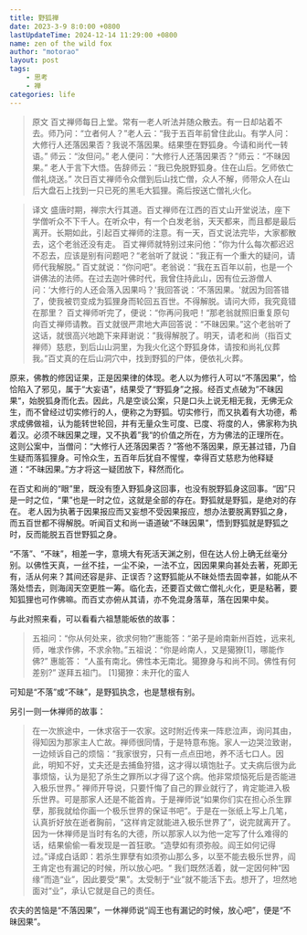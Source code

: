 ```yaml
---
title: 野狐禅
date: 2023-3-9 8:0:00 +0800
lastUpdateTime: 2024-12-14 11:29:00 +0800
name: zen of the wild fox
author: "motorao"
layout: post
tags: 
    - 思考
    - 禅
categories: life
---
```

    
> 原文
百丈禅师每日上堂。常有一老人听法并随众散去。有一日却站着不去。师乃问：“立者何人？”老人云：“我于五百年前曾住此山。有学人问：大修行人还落因果否？我说不落因果。结果堕在野狐身。今请和尚代一转语。”
师云：“汝但问。”
老人便问：“大修行人还落因果否？”师云：“不昧因果。”
老人于言下大悟。告辞师云：“我已免脱野狐身。住在山后。乞师依亡僧礼烧送。”
次日百丈禅师令众僧到后山找亡僧，众人不解，师带众人在山后大盘石上找到一只已死的黑毛大狐狸。斋后按送亡僧礼火化。

> 译文
盛唐时期，禅宗大行其道。百丈禅师在江西的百丈山开堂说法，座下学僧听众不下千人。在听众中，有一个白发老翁，天天都来，而且都是最后离开。长期如此，引起百丈禅师的注意。有一天，百丈说法完毕，大家都散去，这个老翁还没有走。
百丈禅师就特别过来问他：”你为什么每次都迟迟不忍去，应该是别有问题吧？“老翁听了就说：“我正有一个重大的疑问，请师代我解脱。” 百丈就说：“你问吧”。老翁说：“我在五百年以前，也是一个讲佛法的法师。在过去迦叶佛时代，我曾住持此山，因有位云游僧人问：‘大修行的人还会落入因果吗？'我回答说：‘不落因果。'就因为回答错了，使我被罚变成为狐狸身而轮回五百世。不得解脱。请问大师，我究竟错在那里？
百丈禅师听完了，便说：“你再问我吧！“那老翁就照旧重复原句向百丈禅师请教。百丈就很严肃地大声回答说：“不昧因果。”这个老翁听了这话，就很高兴地跪下来拜谢说：”我得解脱了。明天，请老和尚（指百丈禅师）慈悲，到后山山洞里，为我火化这个野狐身体，请按和尚礼仪葬我。”百丈真的在后山洞穴中，找到野狐的尸体，便依礼火葬。

原来，佛教的修因证果，正是因果律的体现。老人以为修行人可以“不落因果”，恰恰陷入了邪见，属于“大妄语”，结果受了“野狐身”之报。经百丈点破为”不昧因果“，始脱狐身而化去。因此，凡是空谈公案，只是口头上说无相无我，无佛无众生，而不曾经过切实修行的人，便称之为野狐。切实修行，而又执着有大功德，希求成佛做祖，认为能转世轮回，并有无量众生可度、已度、将度的人，佛家称为执着汉。必须不昧因果之理，又不执着”我“的价值之所在，方为佛法的正理所在。
这则公案中，当僧问：“大修行人还落因果否？”答他不落因果，原无甚过错，乃自生疑而落狐狸身。可怜众生，五百年后犹自不惺惺，幸得百丈慈悲为他释疑道：“不昧因果。”方才将这一疑团放下，释然而化。

在百丈和尚的“眼”里，既没有堕入野狐身这回事，也没有脱野狐身这回事。“因”只是一时之位，“果”也是一时之位，这就是全部的存在。野狐就是野狐，是绝对的存在。
老人因为执著于因果报应而又妄想不受因果报应，想办法要脱离野狐之身，而五百世都不得解脱。听闻百丈和尚一语道破“不昧因果”，悟到野狐就是野狐之时，反而能脱五百世野狐之身。

“不落”、“不昧”，相差一字，意境大有死活天渊之别，但在达人份上确无丝毫分别。以佛性天真，一丝不挂，一尘不染，一法不立，因因果果向甚处去著，死即无有，活从何来？其间还容是非、正误否？这野狐能从不昧处悟去固幸甚，如能从不落处悟去，则海阔天空更胜一筹。临化去，还要百丈做亡僧礼火化，更是粘著，要知狐狸也可作佛嘛。而百丈亦俯从其请，亦不免混身落草，落在因果中矣。

与此对照来看，可以看看六祖慧能皈依的故事：

> 五祖问：“你从何处来，欲求何物?”惠能答：“弟子是岭南新州百姓，远来礼师，唯求作佛，不求余物。”五祖说：“你是岭南人，又是獦獠[1]，哪能作佛?”
惠能答：
“人虽有南北。佛性本无南北。獦獠身与和尚不同。佛性有何差别?”
遂拜五祖门。
[1]獦獠：未开化的蛮人

可知是“不落”或“不昧”，是野狐执念，也是慧根有别。

另引一则一休禅师的故事：

> 在一次旅途中，一休求宿于一农家。这时附近传来一阵悲泣声，询问其由，得知因为那家主人亡故。禅师很同情，于是特意布施。家人一边哭泣致谢，一边倾诉自己的烦恼：“我家很穷，只有一点点田地，养不活七口人。因此，明知不好，丈夫还是去捕鱼狩猎，这才得以填饱肚子。丈夫病后很为此事烦恼，认为是犯了杀生之罪所以才得了这个病。他非常烦恼死后是否能进入极乐世界。”
禅师开导说，只要忏悔了自己的罪业就行了，肯定能进入极乐世界。可是那家人还是不能首肯。于是禅师说“如果你们实在担心杀生罪孽，那我就给你画一个极乐世界的保证书吧”。于是在一张纸上写上几笔，认真折好放在逝者胸前，“这样肯定就能进入极乐世界了”，说完就离开了。
因为一休禅师是当时有名的大德，所以那家人以为他一定写了什么难得的话，结果偷偷一看发现是一首狂歌。“造孽如有须弥般。阎王如何记得过。”译成白话即：若杀生罪孽有如须弥山那么多，以至不能去极乐世界，阎王肯定也有漏记的时候，所以放心吧。“
我们既然活着，就一定因何种“因缘”而造“业”，因此要受“果”。太受制于“业”就不能活下去。想开了，坦然地面对“业”，承认它就是自己的责任。

农夫的苦恼是“不落因果”，一休禅师说“阎王也有漏记的时候，放心吧”，便是“不昧因果”。
